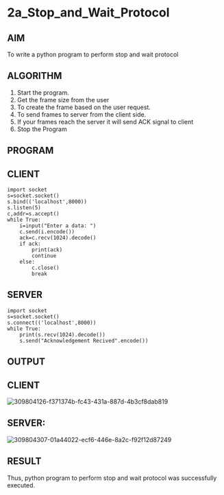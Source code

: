 # 2a_Stop_and_Wait_Protocol
## AIM 
To write a python program to perform stop and wait protocol
## ALGORITHM
1. Start the program.
2. Get the frame size from the user
3. To create the frame based on the user request.
4. To send frames to server from the client side.
5. If your frames reach the server it will send ACK signal to client
6. Stop the Program
## PROGRAM

## CLIENT
```
import socket
s=socket.socket()
s.bind(('localhost',8000))
s.listen(5)
c,addr=s.accept()
while True:
    i=input("Enter a data: ")
    c.send(i.encode())
    ack=c.recv(1024).decode()
    if ack:
        print(ack)
        continue
    else:
        c.close()
        break
```
## SERVER
```
import socket
s=socket.socket()
s.connect(('localhost',8000))
while True:
    print(s.recv(1024).decode())
    s.send("Acknowledgement Recived".encode())
```
## OUTPUT
## CLIENT
![309804126-f371374b-fc43-431a-887d-4b3cf8dab819](https://github.com/Aswinth21/2a_Stop_and_Wait_Protocol/assets/120236638/0d8ba450-c728-4347-962e-75a7663d005d)
## SERVER:
![309804307-01a44022-ecf6-446e-8a2c-f92f12d87249](https://github.com/Aswinth21/2a_Stop_and_Wait_Protocol/assets/120236638/d7b05994-a6e3-4ad1-bc55-3b00a397bb78)


## RESULT
Thus, python program to perform stop and wait protocol was successfully executed.
